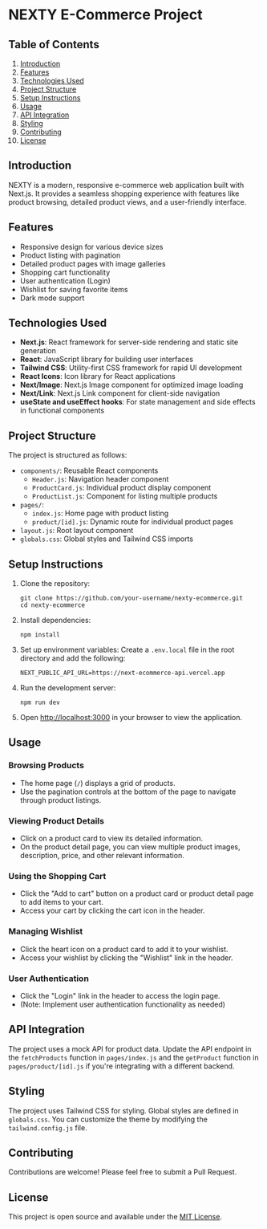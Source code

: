 # NEXTY E-Commerce Project

## Table of Contents
1. [Introduction](#introduction)
2. [Features](#features)
3. [Technologies Used](#technologies-used)
4. [Project Structure](#project-structure)
5. [Setup Instructions](#setup-instructions)
6. [Usage](#usage)
7. [API Integration](#api-integration)
8. [Styling](#styling)
9. [Contributing](#contributing)
10. [License](#license)

## Introduction

NEXTY is a modern, responsive e-commerce web application built with Next.js. It provides a seamless shopping experience with features like product browsing, detailed product views, and a user-friendly interface.

## Features

- Responsive design for various device sizes
- Product listing with pagination
- Detailed product pages with image galleries
- Shopping cart functionality
- User authentication (Login)
- Wishlist for saving favorite items
- Dark mode support

## Technologies Used

- **Next.js**: React framework for server-side rendering and static site generation
- **React**: JavaScript library for building user interfaces
- **Tailwind CSS**: Utility-first CSS framework for rapid UI development
- **React Icons**: Icon library for React applications
- **Next/Image**: Next.js Image component for optimized image loading
- **Next/Link**: Next.js Link component for client-side navigation
- **useState and useEffect hooks**: For state management and side effects in functional components

## Project Structure

The project is structured as follows:

- `components/`: Reusable React components
  - `Header.js`: Navigation header component
  - `ProductCard.js`: Individual product display component
  - `ProductList.js`: Component for listing multiple products
- `pages/`:
  - `index.js`: Home page with product listing
  - `product/[id].js`: Dynamic route for individual product pages
- `layout.js`: Root layout component
- `globals.css`: Global styles and Tailwind CSS imports

## Setup Instructions

1. Clone the repository:
   ```
   git clone https://github.com/your-username/nexty-ecommerce.git
   cd nexty-ecommerce
   ```

2. Install dependencies:
   ```
   npm install
   ```

3. Set up environment variables:
   Create a `.env.local` file in the root directory and add the following:
   ```
   NEXT_PUBLIC_API_URL=https://next-ecommerce-api.vercel.app
   ```

4. Run the development server:
   ```
   npm run dev
   ```

5. Open [http://localhost:3000](http://localhost:3000) in your browser to view the application.

## Usage

### Browsing Products

- The home page (`/`) displays a grid of products.
- Use the pagination controls at the bottom of the page to navigate through product listings.

### Viewing Product Details

- Click on a product card to view its detailed information.
- On the product detail page, you can view multiple product images, description, price, and other relevant information.

### Using the Shopping Cart

- Click the "Add to cart" button on a product card or product detail page to add items to your cart.
- Access your cart by clicking the cart icon in the header.

### Managing Wishlist

- Click the heart icon on a product card to add it to your wishlist.
- Access your wishlist by clicking the "Wishlist" link in the header.

### User Authentication

- Click the "Login" link in the header to access the login page.
- (Note: Implement user authentication functionality as needed)

## API Integration

The project uses a mock API for product data. Update the API endpoint in the `fetchProducts` function in `pages/index.js` and the `getProduct` function in `pages/product/[id].js` if you're integrating with a different backend.

## Styling

The project uses Tailwind CSS for styling. Global styles are defined in `globals.css`. You can customize the theme by modifying the `tailwind.config.js` file.

## Contributing

Contributions are welcome! Please feel free to submit a Pull Request.

## License

This project is open source and available under the [MIT License](LICENSE).
